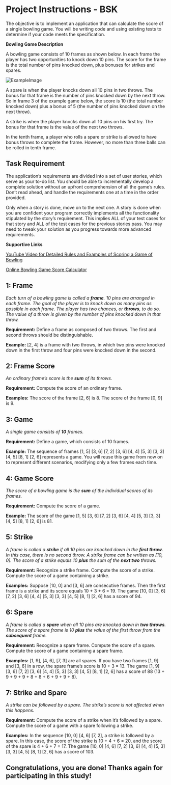 # Project Instructions - BSK

The objective is to implement an application that can calculate the score of a single bowling game. You will be writing code and using existing tests to determine if your code meets the specification.

**Bowling Game Description**

A bowling game consists of 10 frames as shown below. In each frame the player has two opportunities to knock down 10 pins. The score for the frame is the total number of pins knocked down, plus bonuses for strikes and spares.

![ExampleImage]()

A spare is when the player knocks down all 10 pins in two throws. The bonus for that frame is the number of pins knocked down by the next throw. So in frame 3 of the example game below, the score is 10 (the total number knocked down) plus a bonus of 5 (the number of pins knocked down on the next throw).

A strike is when the player knocks down all 10 pins on his first try. The bonus for that frame is the value of the next two throws. 

In the tenth frame, a player who rolls a spare or strike is allowed to have bonus throws to complete the frame. However, no more than three balls can be rolled in tenth frame.

## Task Requirement 
The application’s requirements are divided into a set of user stories, which serve as your to-do list. You should be able to incrementally develop a complete solution without an upfront comprehension of all the game’s rules. Don’t read ahead, and handle the requirements one at a time in the order provided.

Only when a story is done, move on to the next one. A story is done when you are confident your program correctly implements all the functionality stipulated by the story’s requirement. This implies ALL of your test cases for that story and ALL of the test cases for the previous stories pass. You may need to tweak your solution as you progress towards more advanced requirements.

**Supportive Links**  

[YouTube Video for Detailed Rules and Examples of Scoring a Game of Bowling](https://www.youtube.com/watch?v=aBe71sD8o8c)

[Online Bowling Game Score Calculator](https://bowlinggenius.com)

## 1: Frame
*Each turn of a bowling game is called a **frame**. 10 pins are arranged in each frame. The goal of the player is to knock down as many pins as possible in each frame. The player has two chances, or **throws**, to do so. The value of a throw is given by the number of pins knocked down in that throw.*

**Requirement:** Define a frame as composed of two throws. The first and second throws should be distinguishable.

**Example:** [2, 4] is a frame with two throws, in which two pins were knocked down in the first throw and four pins were knocked down in the second.

## 2: Frame Score
*An ordinary frame’s score is the **sum** of its throws.*

**Requirement:** Compute the score of an ordinary frame.

**Examples:** The score of the frame [2, 6] is 8. The score of the frame [0, 9] is 9.

## 3: Game
*A single game consists of **10** frames.*

**Requirement:** Define a game, which consists of 10 frames.

**Example:** The sequence of frames [1, 5] [3, 6] [7, 2] [3, 6] [4, 4] [5, 3] [3, 3] [4, 5] [8, 1] [2, 6] represents a game. You will reuse this game from now on to represent different scenarios, modifying only a few frames each time.

## 4: Game Score
*The score of a bowling game is the **sum** of the individual scores of its frames.*

**Requirement:** Compute the score of a game.

**Example:** The score of the game [1, 5] [3, 6] [7, 2] [3, 6] [4, 4] [5, 3] [3, 3] [4, 5] [8, 1] [2, 6] is 81.

## 5: Strike
*A frame is called a **strike** if all 10 pins are knocked down in the **first throw**. In this case, there is no second throw. A strike frame can be written as [10, 0]. The score of a strike equals 10 **plus** the sum of the **next two** throws.*

**Requirement:** Recognize a strike frame. Compute the score of a strike. Compute the score of a game containing a strike.

**Examples:** Suppose [10, 0] and [3, 6] are consecutive frames. Then the first frame is a strike and its score equals 10 + 3 + 6 = 19. The game [10, 0] [3, 6] [7, 2] [3, 6] [4, 4] [5, 3] [3, 3] [4, 5] [8, 1] [2, 6] has a score of 94.

## 6: Spare
*A frame is called a **spare** when all 10 pins are knocked down in **two throws**. The score of a spare frame is 10 **plus** the value of the first throw from the **subsequent** frame.*

**Requirement:** Recognize a spare frame. Compute the score of a spare. Compute the score of a game containing a spare frame.

**Examples:** [1, 9], [4, 6], [7, 3] are all spares. If you have two frames [1, 9] and [3, 6] in a row, the spare frame’s score is 10 + 3 = 13. The game [1, 9] [3, 6] [7, 2] [3, 6] [4, 4] [5, 3] [3, 3] [4, 5] [8, 1] [2, 6] has a score of 88 (13 + 9 + 9 + 9 + 8 + 8 + 6 + 9 + 9 + 8).

## 7: Strike and Spare
*A strike can be followed by a spare. The strike’s score is not affected when this happens.*

**Requirement:** Compute the score of a strike when it’s followed by a spare. Compute the score of a game with a spare following a strike.

**Examples:** In the sequence [10, 0] [4, 6] [7, 2], a strike is followed by a spare. In this case, the score of the strike is 10 + 4 + 6 = 20, and the score of the spare is 4 + 6 + 7 = 17. The game [10, 0] [4, 6] [7, 2] [3, 6] [4, 4] [5, 3] [3, 3] [4, 5] [8, 1] [2, 6] has a score of 103.


## Congratulations, you are done! Thanks again for participating in this study!
